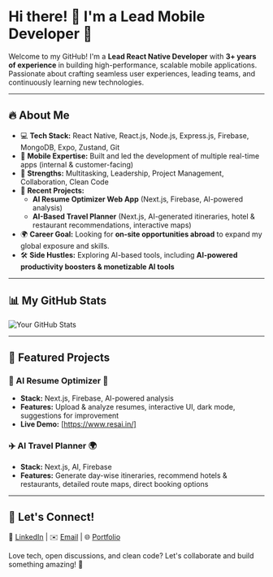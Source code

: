 # Hi there! 👋 I'm a Lead Mobile Developer 🚀

Welcome to my GitHub! I'm a **Lead React Native Developer** with **3+ years of experience** in building high-performance, scalable mobile applications. Passionate about crafting seamless user experiences, leading teams, and continuously learning new technologies.

---

## 🔥 About Me
- 💻 **Tech Stack:** React Native, React.js, Node.js, Express.js, Firebase, MongoDB, Expo, Zustand, Git
- 📱 **Mobile Expertise:** Built and led the development of multiple real-time apps (internal & customer-facing)
- 🎯 **Strengths:** Multitasking, Leadership, Project Management, Collaboration, Clean Code
- 🚀 **Recent Projects:**
  - **AI Resume Optimizer Web App** (Next.js, Firebase, AI-powered analysis)
  - **AI-Based Travel Planner** (Next.js, AI-generated itineraries, hotel & restaurant recommendations, interactive maps)
- 🌍 **Career Goal:** Looking for **on-site opportunities abroad** to expand my global exposure and skills.
- 🛠 **Side Hustles:** Exploring AI-based tools, including **AI-powered productivity boosters & monetizable AI tools**

---

## 📊 My GitHub Stats
![Your GitHub Stats](https://github-readme-stats.vercel.app/api?username=yourusername&show_icons=true&theme=radical&count_private=true)

---

## 🚀 Featured Projects
### 📄 AI Resume Optimizer 🌟
- **Stack:** Next.js, Firebase, AI-powered analysis
- **Features:** Upload & analyze resumes, interactive UI, dark mode, suggestions for improvement
- **Live Demo:** [https://www.resai.in/]

### ✈️ AI Travel Planner 🌍
- **Stack:** Next.js, AI, Firebase
- **Features:** Generate day-wise itineraries, recommend hotels & restaurants, detailed route maps, direct booking options

---

## 🌟 Let's Connect!
🔗 [LinkedIn](https://www.linkedin.com/in/krithikshailesh/) | ✉️ [Email](mailto:krithikshaileshr@gmail.com) | 🌐 [Portfolio](https://krithik.framer.website/)

Love tech, open discussions, and clean code? Let's collaborate and build something amazing! 🚀
